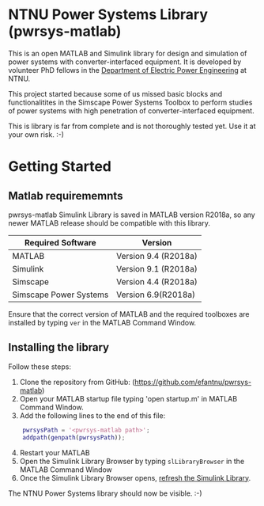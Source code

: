 # NTNU Power Systems Library (pwrsys-matlab)
This is an open MATLAB and Simulink library for design and simulation of power systems with converter-interfaced equipment. It is developed by volunteer PhD fellows in the [Department of Electric Power Engineering](https://www.ntnu.edu/iel/) at NTNU.

This project started because some of us missed basic blocks and functionalitites in the Simscape Power Systems Toolbox to perform studies of power systems with high penetration of converter-interfaced equipment. 

This is library is far from complete and is not thoroughly tested yet. Use it at your own risk. :-)

# Getting Started

## Matlab requirememnts
pwrsys-matlab Simulink Library is saved in MATLAB version R2018a, so any newer MATLAB release should be compatible with this library.

|**Required Software**|**Version**|
|---|---|
|MATLAB|Version 9.4 (R2018a)|
|Simulink|Version 9.1 (R2018a)|
|Simscape|Version 4.4 (R2018a)|
|Simscape Power Systems|Version 6.9(R2018a)|
 
Ensure that the correct version of MATLAB and the required toolboxes are installed by typing `ver` in the MATLAB Command Window.

## Installing the library

Follow these steps:
1. Clone the repository from GitHub: (https://github.com/efantnu/pwrsys-matlab)
2. Open your MATLAB startup file typing 'open startup.m' in MATLAB Command Window.
3. Add the following lines to the end of this file:
```matlab
    pwrsysPath = '<pwrsys-matlab path>';
    addpath(genpath(pwrsysPath));
```
4. Restart your MATLAB
5. Open the Simulink Library Browser by typing `slLibraryBrowser` in the MATLAB Command Window
6. Once the Simulink Library Browser opens, [refresh the Simulink Library](http://www.mathworks.com/help/simulink/gui/use-the-library-browser.html).

The NTNU Power Systems library should now be visible. :-)









